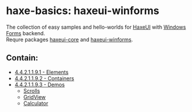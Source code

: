 haxe-basics: haxeui-winforms
=========================

The collection of easy samples and hello-worlds for [HaxeUI](https://github.com/haxeui/haxeui-core) with [Windows Forms](https://msdn.microsoft.com/library/dd30h2yb(v=vs.110).aspx) backend.<br/>
Requre packages [haxeui-core](https://github.com/haxeui/haxeui-core) and [haxeui-winforms](https://github.com/haxeui/haxeui-winforms).

## Contain:

* [4.4.2.1.1.9.1 - Elements](./4.4.2.1.1.9.1_Elements)
* [4.4.2.1.1.9.2 - Containers](./4.4.2.1.1.9.2_Containers)
* [4.4.2.1.1.9.3 - Demos](./4.4.2.1.1.9.3_Demos)
  * [Scrolls](./4.4.2.1.1.9.3_Demos/Scrolls)
  * [GridView](./4.4.2.1.1.9.3_Demos/GridView)
  * [Calculator](./4.4.2.1.1.9.3_Demos/Calculator)
